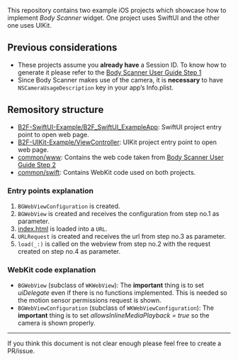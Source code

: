 This repository contains two example iOS projects which showcase how to implement *Body Scanner* widget. One project uses SwiftUI and the other one uses UIKit.

## Previous considerations
- These projects assume you **already have** a Session ID. To know how to generate it please refer to the [Body Scanner User Guide Step 1](https://developers.bodygram.com/scan/integration/#step-1-obtain-a-session-id-for-embedding-the-widget)
- Since Body Scanner makes use of the camera, it is **necessary** to have `NSCameraUsageDescription` key in your app’s Info.plist.

## Remository structure
- [B2F-SwiftUI-Example/B2F_SwiftUI_ExampleApp](B2F-SwiftUI-Example/B2F-SwiftUI-Example/B2F_SwiftUI_ExampleApp.swift): SwiftUI project entry point to open web page.
- [B2F-UIKit-Example/ViewController](B2F-UIKit-Example/B2F-UIKit-Example/ViewController.swift): UIKit project entry point to open web page.
- [common/www](common/www): Contains the web code taken from [Body Scanner User Guide Step 2](https://developers.bodygram.com/scan/integration/#step-2-embed-the-body-scanner-widget-in-your-page)
- [common/swift](common/swift): Contains WebKit code used on both projects.

### Entry points explanation
1. `BGWebViewConfiguration` is created.
2. `BGWebView` is created and receives the configuration from step no.1 as parameter.
3. [index.html](common/www/index.html) is loaded into a `URL`.
4. `URLRequest` is created and receives the url from step no.3 as parameter.
5. `load(_:)` is called on the webview from step no.2 with the request created on step no.4 as parameter.

### WebKit code explanation
- `BGWebView` (subclass of `WKWebView`): The **important** thing is to set *uiDelegate* even if there is no functions implemented. This is needed so the motion sensor permissions request is shown.
- `BGWebViewConfiguration` (subclass of `WKWebViewConfiguration`): The **important** thing is to set *allowsInlineMediaPlayback = true* so the camera is shown properly.

----

If you think this document is not clear enough please feel free to create a PR/issue.
